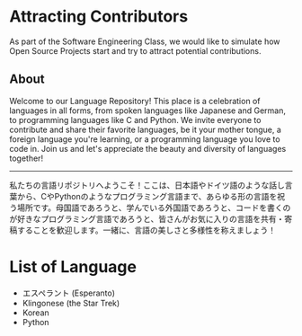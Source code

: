 # Attracting Contributors
As part of the Software Engineering Class, we would like to simulate how Open Source Projects start and try to attract potential contributions.
## About
Welcome to our Language Repository! This place is a celebration of languages in all forms, from spoken languages like Japanese and German, to programming languages like C and Python. We invite everyone to contribute and share their favorite languages, be it your mother tongue, a foreign language you're learning, or a programming language you love to code in. Join us and let's appreciate the beauty and diversity of languages together!
___
私たちの言語リポジトリへようこそ！ここは、日本語やドイツ語のような話し言葉から、CやPythonのようなプログラミング言語まで、あらゆる形の言語を祝う場所です。母国語であろうと、学んでいる外国語であろうと、コードを書くのが好きなプログラミング言語であろうと、皆さんがお気に入りの言語を共有・寄稿することを歓迎します。一緒に、言語の美しさと多様性を称えましょう！



# List of Language
- エスペラント (Esperanto)
- Klingonese (the Star Trek)
- Korean
- Python